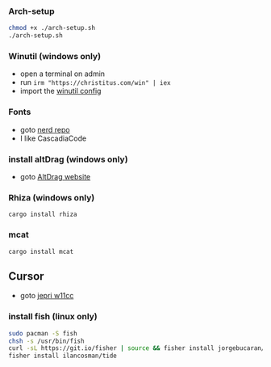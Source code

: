 ### Arch-setup  
```sh
chmod +x ./arch-setup.sh
./arch-setup.sh
```

### Winutil (windows only)
* open a terminal on admin
* run `irm "https://christitus.com/win" | iex`
* import the [winutil config](https://github.com/Skardyy/.dotfiles/blob/main/prerequisites/winutil.json)

### Fonts  
* goto [nerd repo](https://github.com/ryanoasis/nerd-fonts/releases/latest)
* I like CascadiaCode  

### install altDrag (windows only)
* goto [AltDrag website](https://stefansundin.github.io/altdrag/)  

### Rhiza (windows only)  
```pwsh
cargo install rhiza  
```

### mcat
```pwsh
cargo install mcat  
```

## Cursor
* goto [jepri w11cc](https://www.deviantart.com/jepricreations/art/Windows-11-Cursors-Concept-v2-886489356)

### install fish (linux only)
```bash
sudo pacman -S fish
chsh -s /usr/bin/fish
curl -sL https://git.io/fisher | source && fisher install jorgebucaran/fisher
fisher install ilancosman/tide
```
